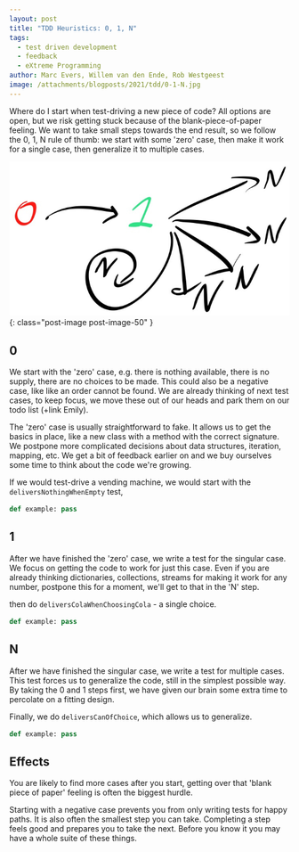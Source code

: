 ```yaml
---
layout: post
title: "TDD Heuristics: 0, 1, N"
tags:
  - test driven development
  - feedback
  - eXtreme Programming
author: Marc Evers, Willem van den Ende, Rob Westgeest
image: /attachments/blogposts/2021/tdd/0-1-N.jpg
---
```


Where do I start when test-driving a new piece of code? All options are open,
but we risk getting stuck because of the blank-piece-of-paper feeling. We want
to take small steps towards the end result, so we follow the 0, 1, N rule of
thumb: we start with some 'zero' case, then make it work for a single case, then
generalize it to multiple cases.

![0-1-N.jpg](/attachments/blogposts/2021/tdd/0-1-N.jpg)
{: class="post-image post-image-50" }

## 0

We start with the 'zero' case, e.g. there is nothing available, there is no
supply, there are no choices to be made. This could also be a negative case,
like like an order cannot be found. We are already thinking of next test cases,
to keep focus, we move these out of our heads and park them on our todo list
(+link Emily).

The 'zero' case is usually straightforward to fake. It allows us to get the
basics in place, like a new class with a method with the correct signature. We
postpone more complicated decisions about data structures, iteration, mapping,
etc. We get a bit of feedback earlier on and we buy ourselves some time to think
about the code we're growing.

If we would test-drive a vending machine, we would start
with the ```deliversNothingWhenEmpty``` test,

```python
def example: pass
```

## 1

After we have finished the 'zero' case, we write a test for the singular case.
We focus on getting the code to work for just this case. Even if you are already
thinking dictionaries, collections, streams for making it work for any number,
postpone this for a moment, we'll get to that in the 'N' step.

then do ```deliversColaWhenChoosingCola``` - a single choice. 

```python
def example: pass
```

## N

After we have finished the singular case, we write a test for multiple cases.
This test forces us to generalize the code, still in the simplest possible way.
By taking the 0 and 1 steps first, we have given our brain some extra time to
percolate on a fitting design.

Finally, we do ```deliversCanOfChoice```, which allows us to generalize.

```python
def example: pass
```

## Effects

You are likely to find more cases after you start, 
getting over that 'blank piece of paper' feeling is often the biggest hurdle.

Starting with a negative case prevents you from only writing tests for
happy paths. It is also often the smallest step you can take. 
Completing a step feels good and prepares you to take the next.
Before you know it you may have a whole suite of these things.
